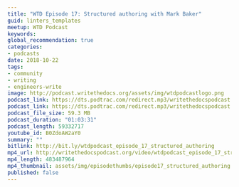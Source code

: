 ```yaml
---
title: "WTD Episode 17: Structured authoring with Mark Baker"
guid: linters_templates
meetup: WTD Podcast
keywords:
global_recommendation: true
categories:
- podcasts
date: 2018-10-22
tags:
- community
- writing
- engineers-write
image: http://podcast.writethedocs.org/assets/img/wtdpodcastlogo.png
podcast_link: https://dts.podtrac.com/redirect.mp3/writethedocspodcast.org/wtdpodcast_episode_16_linters_templates.mp3
podcast_link: https://dts.podtrac.com/redirect.mp3/writethedocspodcast.org/wtdpodcast_episode_16_linters_templates.mp3
podcast_file_size: 59.3 MB
podcast_duration: "01:03:31"
podcast_length: 59332717
youtube_id: B0ZdoAW2aY0
summary: ""
bitlink: http://bit.ly/wtdpodcast_episode_17_structured_authoring
mp4_url: http://writethedocspodcast.org/video/wtdpodcast_episode_17_structured_authoring.mp4
mp4_length: 483487964
mp4_thumbnail: assets/img/episodethumbs/episode17_structured_authoring.png
published: false
---
```

